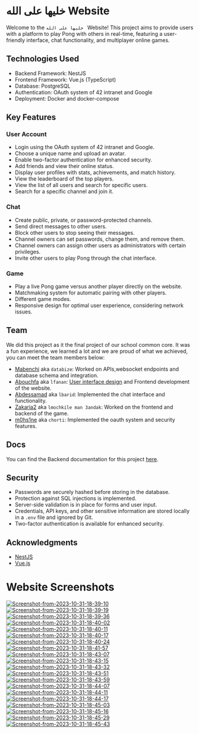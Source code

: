 # خليها على الله  Website

Welcome to the `خليها على الله ` Website! This project aims to provide users with a platform to play Pong with others in real-time, featuring a user-friendly interface, chat functionality, and multiplayer online games.

## Technologies Used

- Backend Framework: NestJS
- Frontend Framework: Vue.js (TypeScript)
- Database: PostgreSQL
- Authentication: OAuth system of 42 intranet and Google
- Deployment: Docker and docker-compose

## Key Features

### User Account

- Login using the OAuth system of 42 intranet and Google.
- Choose a unique name and upload an avatar.
- Enable two-factor authentication for enhanced security.
- Add friends and view their online status.
- Display user profiles with stats, achievements, and match history.
- View the leaderboard of the top players.
- View the list of all users and search for specific users.
- Search for a specific channel and join it.

### Chat

- Create public, private, or password-protected channels.
- Send direct messages to other users.
- Block other users to stop seeing their messages.
- Channel owners can set passwords, change them, and remove them.
- Channel owners can assign other users as administrators with certain privileges.
- Invite other users to play Pong through the chat interface.

### Game

- Play a live Pong game versus another player directly on the website.
- Matchmaking system for automatic pairing with other players.
- Different game modes.
- Responsive design for optimal user experience, considering network issues.

## Team

We did this project as it the final project of our school common core. It was a fun experience, we learned a lot and we are proud of what we achieved, you can meet the team members below:

- [Mabenchi](https://www.linkedin.com/in/marouane-benchiekh/) aka `databize`: Worked on APIs,websocket endpoints and database schema and integration.
- [Abouchfa](https://github.com/Abdeljalil-Bouchfar) aka `lfanan`: [User interface design](https://www.figma.com/file/gNRAvXCppbaJr0jrb3Z23t/Ping-pong?type=design&node-id=0%3A1&mode=dev) and Frontend development of the website.
- [Abdessamad](https://github.com/abdessamadalami) aka `lbarid`: Implemented the chat interface and functionality.
- [Zakaria2](https://github.com/Zakaria2ee) aka `lmochkile man 3andak`: Worked on the frontend and backend of the game.
- [m0hs1ne](https://github.com/m0hs1ne) aka `chorti`: Implemented the oauth system and security features.

## Docs

You can find the Backend documentation for this project [here](Back/Docs/).

## Security

- Passwords are securely hashed before storing in the database.
- Protection against SQL injections is implemented.
- Server-side validation is in place for forms and user input.
- Credentials, API keys, and other sensitive information are stored locally in a `.env` file and ignored by Git.
- Two-factor authentication is available for enhanced security.

## Acknowledgments

- [NestJS](https://nestjs.com)
- [Vue.js](https://vuejs.org)

# Website Screenshots
<a href="https://ibb.co/PZSR7LP"><img src="https://i.ibb.co/LzGMLFc/Screenshot-from-2023-10-31-18-39-10.png" alt="Screenshot-from-2023-10-31-18-39-10" border="0"></a>
<a href="https://ibb.co/9TWrdF5"><img src="https://i.ibb.co/VSTqk74/Screenshot-from-2023-10-31-18-39-19.png" alt="Screenshot-from-2023-10-31-18-39-19" border="0"></a>
<a href="https://ibb.co/ky3mmRP"><img src="https://i.ibb.co/268ZZDp/Screenshot-from-2023-10-31-18-39-36.png" alt="Screenshot-from-2023-10-31-18-39-36" border="0"></a>
<a href="https://ibb.co/thbfMY0"><img src="https://i.ibb.co/j5LKv3C/Screenshot-from-2023-10-31-18-40-02.png" alt="Screenshot-from-2023-10-31-18-40-02" border="0"></a>
<a href="https://ibb.co/YZkPFJQ"><img src="https://i.ibb.co/3zN49Vd/Screenshot-from-2023-10-31-18-40-11.png" alt="Screenshot-from-2023-10-31-18-40-11" border="0"></a>
<a href="https://ibb.co/7nzL4v6"><img src="https://i.ibb.co/pfP5y29/Screenshot-from-2023-10-31-18-40-17.png" alt="Screenshot-from-2023-10-31-18-40-17" border="0"></a>
<a href="https://ibb.co/Bz52JD2"><img src="https://i.ibb.co/bWM5Vh5/Screenshot-from-2023-10-31-18-40-24.png" alt="Screenshot-from-2023-10-31-18-40-24" border="0"></a>
<a href="https://ibb.co/B6Zc9tD"><img src="https://i.ibb.co/NNjtMsh/Screenshot-from-2023-10-31-18-41-57.png" alt="Screenshot-from-2023-10-31-18-41-57" border="0"></a>
<a href="https://ibb.co/3hVTrW9"><img src="https://i.ibb.co/XJ6W2pr/Screenshot-from-2023-10-31-18-43-07.png" alt="Screenshot-from-2023-10-31-18-43-07" border="0"></a>
<a href="https://ibb.co/bPgFmkb"><img src="https://i.ibb.co/kxgJBtm/Screenshot-from-2023-10-31-18-43-15.png" alt="Screenshot-from-2023-10-31-18-43-15" border="0"></a>
<a href="https://ibb.co/QJbX2V0"><img src="https://i.ibb.co/D1VLxFd/Screenshot-from-2023-10-31-18-43-32.png" alt="Screenshot-from-2023-10-31-18-43-32" border="0"></a>
<a href="https://ibb.co/N18ySQJ"><img src="https://i.ibb.co/mvLc812/Screenshot-from-2023-10-31-18-43-51.png" alt="Screenshot-from-2023-10-31-18-43-51" border="0"></a>
<a href="https://ibb.co/4WKYNFC"><img src="https://i.ibb.co/rkFcyQq/Screenshot-from-2023-10-31-18-43-59.png" alt="Screenshot-from-2023-10-31-18-43-59" border="0"></a>
<a href="https://ibb.co/q0JKddy"><img src="https://i.ibb.co/yh4tXXf/Screenshot-from-2023-10-31-18-44-07.png" alt="Screenshot-from-2023-10-31-18-44-07" border="0"></a>
<a href="https://ibb.co/F7snZbZ"><img src="https://i.ibb.co/j4VH0v0/Screenshot-from-2023-10-31-18-44-11.png" alt="Screenshot-from-2023-10-31-18-44-11" border="0"></a>
<a href="https://ibb.co/N7GZXhk"><img src="https://i.ibb.co/Km8FYZQ/Screenshot-from-2023-10-31-18-44-17.png" alt="Screenshot-from-2023-10-31-18-44-17" border="0"></a>
<a href="https://ibb.co/Z21ThYw"><img src="https://i.ibb.co/DrgK786/Screenshot-from-2023-10-31-18-45-03.png" alt="Screenshot-from-2023-10-31-18-45-03" border="0"></a>
<a href="https://ibb.co/BnWKwpz"><img src="https://i.ibb.co/phVrn70/Screenshot-from-2023-10-31-18-45-16.png" alt="Screenshot-from-2023-10-31-18-45-16" border="0"></a>
<a href="https://ibb.co/9p9pVLv"><img src="https://i.ibb.co/VLWLQZN/Screenshot-from-2023-10-31-18-45-29.png" alt="Screenshot-from-2023-10-31-18-45-29" border="0"></a>
<a href="https://ibb.co/cgdKtzH"><img src="https://i.ibb.co/NVzgpwP/Screenshot-from-2023-10-31-18-45-43.png" alt="Screenshot-from-2023-10-31-18-45-43" border="0"></a>
